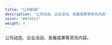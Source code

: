 ```yaml
---
title: "公司新闻"
description: "公司动态、企业活动、发展成果等资讯内容"
color: "#6f42c1"
weight: 4
---
```


公司动态、企业活动、发展成果等资讯内容。 